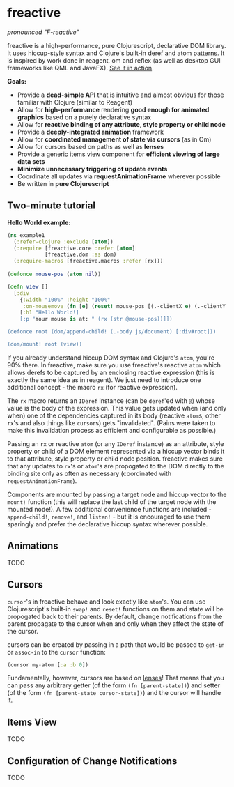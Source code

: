 # freactive
*pronounced "F-reactive"*

freactive is a high-performance, pure Clojurescript, declarative DOM library. It uses hiccup-style syntax and Clojure's built-in deref and atom patterns. It is inspired by work done in reagent, om and reflex (as well as desktop GUI frameworks like QML and JavaFX). [See it in action](http://aaronc.github.io/freactive/).

**Goals:**
* Provide a **dead-simple API** that is intuitive and almost obvious for those familiar with Clojure (similar to Reagent)
* Allow for **high-performance** rendering **good enough for animated graphics** based on a purely declarative syntax
* Allow for **reactive binding of any attribute, style property or child node**
* Provide a **deeply-integrated animation** framework
* Allow for **coordinated management of state via cursors** (as in Om)
* Allow for cursors based on paths as well as **lenses**
* Provide a generic items view component for **efficient viewing of large data sets**
* **Minimize unnecessary triggering of update events**
* Coordinate all updates via **requestAnimationFrame** wherever possible
* Be written in **pure Clojurescript**


## Two-minute tutorial

**Hello World example:**

```clojure
(ns example1
  (:refer-clojure :exclude [atom])
  (:require [freactive.core :refer [atom]
            [freactive.dom :as dom)
  (:require-macros [freactive.macros :refer [rx]))
    
(defonce mouse-pos (atom nil))

(defn view []
  [:div
    {:width "100%" :height "100%"
     :on-mousemove (fn [e] (reset! mouse-pos [(.-clientX e) (.-clientY e)]))}
    [:h1 "Hello World!]
    [:p "Your mouse is at: " (rx (str @mouse-pos))]])

(defonce root (dom/append-child! (.-body js/document) [:div#root]))

(dom/mount! root (view))
```

If you already understand hiccup DOM syntax and Clojure's `atom`, you're 90% there. In freactive, make sure you use freactive's reactive `atom` which allows derefs to be captured by an enclosing reactive expression (this is exactly the same idea as in reagent). We just need to introduce one additional concept - the macro `rx` (for reactive expression).

The `rx` macro returns an `IDeref` instance (can be `deref`'ed with `@`) whose value is the body of the expression. This value gets updated when (and only when) one of the dependencies captured in its body (reactive `atom`s, other `rx`'s and also things like `cursor`s) gets "invalidated". (Pains were taken to make this invalidation process as efficient and configurable as possible.)

Passing an `rx` or reactive `atom` (or any `IDeref` instance) as an attribute, style property or child of a DOM element represented via a hiccup vector binds it to that attribute, style property or child node position. freactive makes sure that any updates to `rx`'s or `atom`'s are propogated to the DOM directly to the binding site only as often as necessary (coordinated with `requestAnimationFrame`).

Components are mounted by passing a target node and hiccup vector to the `mount!` function (this will replace the last child of the target node with the mounted node!). A few additional convenience functions are included - `append-child!`, `remove!`, and `listen!` - but it is encouraged to use them sparingly and prefer the declarative hiccup syntax wherever possible.

## Animations

TODO

## Cursors

`cursor`'s in freactive behave and look exactly like `atom`'s. You can use Clojurescript's built-in `swap!` and `reset!` functions on them and state will be propogated back to their parents. By default, change notifications from the parent propagate to the cursor when and only when they affect the state of the cursor.

cursors can be created by passing in a path that would be passed to `get-in` or `assoc-in` to the `cursor` function:

```clojure
(cursor my-atom [:a :b 0])
```

Fundamentally, however, cursors are based on [lenses](https://speakerdeck.com/markhibberd/lens-from-the-ground-up-in-clojure)! That means that you can pass any arbitrary getter (of the form `(fn [parent-state])`) and setter (of the form `(fn [parent-state cursor-state])`) and the cursor will handle it.

## Items View

TODO

## Configuration of Change Notifications

TODO



